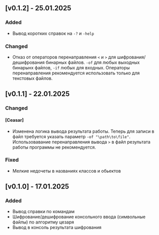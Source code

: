 ## [v0.1.2] - 25.01.2025

### Added

- Вывод коротких справок на `-?` и `-help`

### Changed

- Отказ от операторов перенаправления `<` и `>` для шифрования/дешифрования бинарных файлов. `-of` для любых выходных бинарынх файлов, `-if` любых для входных. Операторы перенаправления рекомендуется использовать только для текстовых файлов.

## [v0.1.1] - 22.01.2025

### Changed

#### [Ceasar]
- Изменена логика вывода результата работы. Теперь для записи в файл требуется указать параметр `-of "\path\to\file"`. Использовавание перенаправления вывода `>` в файл результата работы программы не рекомендуется.

### Fixed
- Мелкие недочеты в названиях классов и обьектов

## [v0.1.0] - 17.01.2025

### Added

- Вывод справки по командам
- Шифрование/дешифрование консольного ввода (символьные файлы) по алгоритму цезаря
- Вывод в консоль результата шифрования